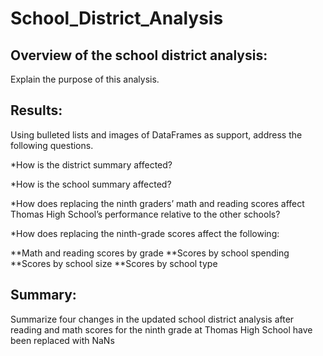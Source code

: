 # School_District_Analysis

## Overview of the school district analysis: 
Explain the purpose of this analysis.

## Results: 
Using bulleted lists and images of DataFrames as support, address the following questions.

*How is the district summary affected?

*How is the school summary affected?

*How does replacing the ninth graders’ math and reading scores affect Thomas High School’s performance relative to the other schools?

*How does replacing the ninth-grade scores affect the following:

  **Math and reading scores by grade
  **Scores by school spending
  **Scores by school size
  **Scores by school type

## Summary: 
Summarize four changes in the updated school district analysis after reading and math scores for the ninth grade at Thomas High School have been replaced with NaNs

